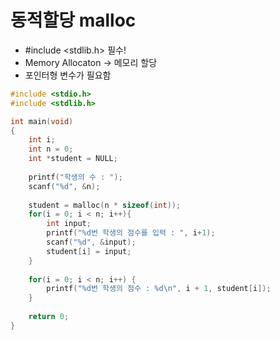 #  동적할당 malloc 

- #include <stdlib.h> 필수!
- Memory Allocaton -> 메모리 할당
- 포인터형 변수가 필요함

```c
#include <stdio.h>
#include <stdlib.h>

int main(void)
{
    int i;
    int n = 0;
    int *student = NULL;
    
    printf("학생의 수 : ");
    scanf("%d", &n);
    
    student = malloc(n * sizeof(int));
    for(i = 0; i < n; i++){
        int input;
        printf("%d번 학생의 점수를 입력 : ", i+1);
        scanf("%d", &input);
        student[i] = input;
    }
    
    for(i = 0; i < n; i++) {
        printf("%d번 학생의 점수 : %d\n", i + 1, student[i]);
    }
    
    return 0;
}

```
